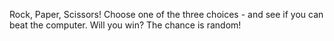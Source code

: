 Rock, Paper, Scissors! Choose one of the three choices - and see if you can beat the computer. Will you win? The chance is random!
